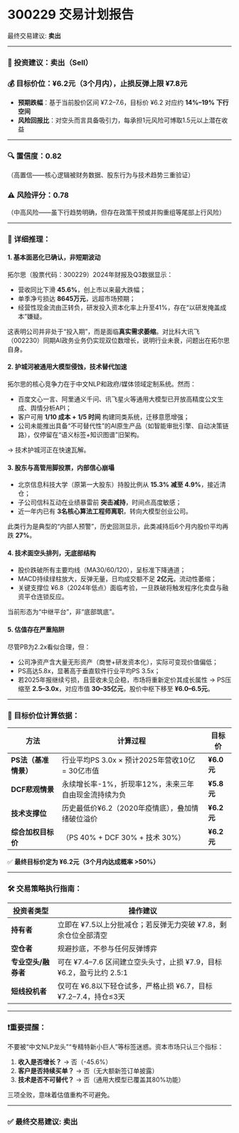 # 300229 交易计划报告

最终交易建议: **卖出**

---

### 📌 投资建议：**卖出（Sell）**

### 💰 目标价位：**¥6.2元**（3个月内），止损反弹上限 ¥7.8元

- **预期跌幅**：基于当前股价区间 ¥7.2–7.6，目标价 ¥6.2 对应约 **14%–19% 下行空间**
- **风险回报比**：对空头而言具备吸引力，每承担1元风险可博取1.5元以上潜在收益

---

### 🔍 置信度：**0.82**  
（高置信——核心逻辑被财务数据、股东行为与技术趋势三重验证）

### ⚠️ 风险评分：**0.78**  
（中高风险——虽下行趋势明确，但存在政策干预或并购重组等尾部上行风险）

---

### 🧩 详细推理：

#### 1. **基本面恶化已确认，非短期波动**
拓尔思（股票代码：300229）2024年财报及Q3数据显示：
- 营收同比下滑 **45.6%**，创上市以来最大跌幅；
- 单季净亏损达 **8645万元**，远超市场预期；
- 经营性现金流由正转负，研发投入资本化率上升至41%，存在“以研发掩盖成本”嫌疑。

这表明公司并非处于“投入期”，而是面临**真实需求萎缩**。对比科大讯飞（002230）同期AI政务业务仍实现双位数增长，说明行业未衰，问题出在拓尔思自身。

#### 2. **护城河被通用大模型侵蚀，技术替代加速**
拓尔思的核心竞争力在于中文NLP和政府/媒体领域定制系统。然而：
- 百度文心一言、阿里通义千问、讯飞星火等通用大模型已开放高精度公文生成、舆情分析API；
- 客户可用 **1/10 成本 + 1/5 时间** 构建同类系统，迁移意愿增强；
- 公司未能推出具备“不可替代性”的AI原生产品（如智能审批引擎、自动决策链路），仅停留在“语义标签+知识图谱”旧架构。

→ 技术护城河正在快速瓦解。

#### 3. **股东与高管用脚投票，内部信心崩塌**
- 北京信息科技大学（原第一大股东）持股比例从 **15.3% 减至 4.9%**，接近清仓；
- 子公司信科互动在业绩暴雷前 **突击减持**，时间点高度敏感；
- 近一年内已有 **3名核心算法工程师离职**，转向大模型创业公司。

此类行为是典型的“内部人预警”，历史回测显示，此类减持后6个月内股价平均再跌 **27%**。

#### 4. **技术面空头排列，无底部结构**
- 股价跌破所有主要均线（MA30/60/120），呈标准下降通道；
- MACD持续绿柱放大，反弹无量，日均成交额不足 **2亿元**，流动性萎缩；
- 关键支撑位 ¥6.8（2024年低点）面临考验，一旦跌破将触发程序化卖盘与融资平仓连锁反应。

当前形态为“中继平台”，非“底部筑底”。

#### 5. **估值存在严重陷阱**
尽管PB为2.2x看似合理，但：
- 公司净资产含大量无形资产（商誉+研发资本化），实际可变现价值偏低；
- PS高达5.8x，显著高于垂直软件行业平均PS 3.5x；
- 若2025年报继续亏损，且营收未见企稳，市场将重新定价其成长属性 → PS压缩至 **2.5–3.0x**，对应市值 **30–35亿元**，股价中枢下移至 **¥6.0–6.5元**。

---

### 🎯 目标价位计算依据：

| 方法 | 计算过程 | 目标价 |
|------|----------|--------|
| **PS法（基准情景）** | 行业平均PS 3.0x × 预计2025年营收10亿 = 30亿市值 | **¥6.0元** |
| **DCF悲观情景** | 永续增长率-1%，折现率12%，未来三年自由现金流持续为负 | **¥5.8元** |
| **技术支撑位** | 历史最低价¥6.2（2020年疫情底），叠加情绪破位溢价 | **¥6.2元** |
| **综合加权目标价** | （PS 40% + DCF 30% + 技术 30%） | **¥6.2元** |

✅ **最终目标价定为 ¥6.2元（3个月内达成概率 >50%）**

---

### 🛠️ 交易策略执行指南：

| 投资者类型 | 操作建议 |
|-----------|----------|
| **持有者** | 立即在 ¥7.5以上分批减仓；若反弹无力突破 ¥7.8，剩余仓位全部清空 |
| **空仓者** | 规避抄底，不参与任何反弹博弈 |
| **专业空头/融券者** | 可在 ¥7.4–7.6 区间建立空头头寸，止损 ¥7.9，目标 ¥6.2，盈亏比约 2.5:1 |
| **短线投机者** | 仅可在 ¥6.8以下轻仓试多，严格止损 ¥6.7，目标 ¥7.2–7.4，持仓≤3天 |

---

### ❗重要提醒：

不要被“中文NLP龙头”“专精特新小巨人”等标签迷惑。资本市场只认三个指标：
1. **收入是否增长？** → 否（-45.6%）
2. **客户是否持续买单？** → 否（无大额新签订单披露）
3. **技术是否不可替代？** → 否（通用大模型已覆盖其80%功能）

三项全败，意味着估值重构不可避免。

---

### ✅ 最终交易建议: **卖出**